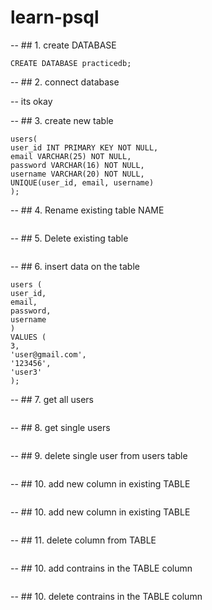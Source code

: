 # learn-psql

-- ## 1. create DATABASE

```
CREATE DATABASE practicedb;
```

-- ## 2. connect database

-- its okay

-- ## 3. create new table

```CREATE TABLE
users(
user_id INT PRIMARY KEY NOT NULL,
email VARCHAR(25) NOT NULL,
password VARCHAR(16) NOT NULL,
username VARCHAR(20) NOT NULL,
UNIQUE(user_id, email, username)
);
```

-- ## 4. Rename existing table NAME

```ALTER TABLE users RENAME TO students;

```

-- ## 5. Delete existing table

```DROP TABLE users;

```

-- ## 6. insert data on the table

```INSERT INTO
users (
user_id,
email,
password,
username
)
VALUES (
3,
'user@gmail.com',
'123456',
'user3'
);
```

-- ## 7. get all users

```SELECT * FROM users ;

```

-- ## 8. get single users

```SELECT * FROM users WHERE user_id =3;

```

-- ## 9. delete single user from users table

```DELETE FROM users WHERE user_id = 3;

```

-- ## 10. add new column in existing TABLE

```TRUNCATE TABLE users;

```

-- ## 10. add new column in existing TABLE

```ALTER TABLE users ADD age INT NOT NULL DEFAULT 18 ;

```

-- ## 11. delete column from TABLE

```ALTER Table users DROP COLUMN age;

```

-- ## 10. add contrains in the TABLE column

```ALTER Table users ALTER COLUMN email SET NOT NULL;

```

-- ## 10. delete contrains in the TABLE column

```ALTER Table users ALTER COLUMN email DROP NOT NULL;

```

```

```
